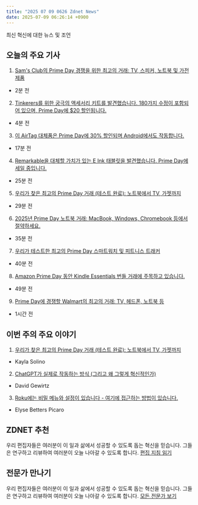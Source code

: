 ```yaml
---
title: "2025 07 09 0626 Zdnet News"
date: 2025-07-09 06:26:14 +0900
---
```


최신 혁신에 대한 뉴스 및 조언  
## 오늘의 주요 기사  

1. [Sam's Club의 Prime Day 경쟁을 위한 최고의 거래: TV, 스피커, 노트북 및 가전제품](https://www.zdnet.com/article/best-sams-club-deals-prime-day-2025-07-08/)  
- 2분 전  

2. [Tinkerers를 위한 궁극의 액세서리 키트를 발견했습니다. 180가지 수정이 포함되어 있으며, Prime Day에 $20 할인됩니다.](https://www.zdnet.com/article/i-found-the-ultimate-accessory-kit-for-tinkerers-with-180-modifications-and-its-20-off-for-prime-day/)  
- 4분 전  

3. [이 AirTag 대체품은 Prime Day에 30% 할인되며 Android에서도 작동합니다.](https://www.zdnet.com/article/this-airtag-alternative-is-30-off-for-prime-day-and-it-works-with-android-too/)  
- 17분 전  

4. [Remarkable을 대체할 가치가 있는 E Ink 태블릿을 발견했습니다. Prime Day에 세일 중입니다.](https://www.zdnet.com/article/i-found-an-e-ink-tablet-worthy-of-replacing-my-remarkable-and-its-on-sale-for-prime-day/)  
- 25분 전  

5. [우리가 찾은 최고의 Prime Day 거래 (테스트 완료): 노트북에서 TV, 가젯까지](https://www.zdnet.com/home-and-office/best-amazon-prime-day-deals-2025-07-08/)  
- 29분 전  

6. [2025년 Prime Day 노트북 거래: MacBook, Windows, Chromebook 등에서 절약하세요.](https://www.zdnet.com/article/best-prime-day-laptop-deals-2025-07-08/)  
- 35분 전  

7. [우리가 테스트한 최고의 Prime Day 스마트워치 및 피트니스 트래커](https://www.zdnet.com/article/best-prime-day-smartwatch-and-fitness-tracker-deals-2025-07-08/)  
- 40분 전  

8. [Amazon Prime Day 동안 Kindle Essentials 번들 거래에 주목하고 있습니다.](https://www.zdnet.com/article/ive-got-my-eye-on-this-kindle-essentials-bundle-deal-during-amazon-prime-day/)  
- 49분 전  

9. [Prime Day에 경쟁할 Walmart의 최고의 거래: TV, 헤드폰, 노트북 등](https://www.zdnet.com/article/best-walmart-deals-prime-day-07-08-2025/)  
- 1시간 전  

## 이번 주의 주요 이야기  

1. [우리가 찾은 최고의 Prime Day 거래 (테스트 완료): 노트북에서 TV, 가젯까지](https://www.zdnet.com/article/best-amazon-prime-day-deals-2025-07-08/)  
- Kayla Solino  

2. [ChatGPT가 실제로 작동하는 방식 (그리고 왜 그렇게 혁신적인가)](https://www.zdnet.com/article/how-chatgpt-actually-works-and-why-its-been-so-game-changing/)  
- David Gewirtz  

3. [Roku에는 비밀 메뉴와 설정이 있습니다 - 여기에 접근하는 방법이 있습니다.](https://www.zdnet.com/home-and-office/home-entertainment/your-roku-has-secret-menus-and-settings-heres-how-to-access-them/)  
- Elyse Betters Picaro  

## ZDNET 추천  

우리 편집자들은 여러분이 이 일과 삶에서 성공할 수 있도록 돕는 혁신을 믿습니다. 그들은 연구하고 리뷰하여 여러분이 오늘 나아갈 수 있도록 합니다. [편집 지침 읽기](https://www.zdnet.com/editorial-guidelines/)  

## 전문가 만나기  

우리 편집자들은 여러분이 이 일과 삶에서 성공할 수 있도록 돕는 혁신을 믿습니다. 그들은 연구하고 리뷰하여 여러분이 오늘 나아갈 수 있도록 합니다. [모든 전문가 보기](https://www.zdnet.com/feature/meet-the-team-us/)